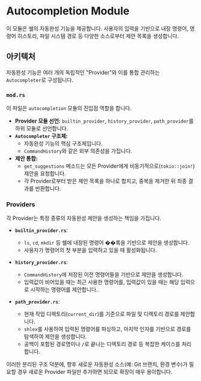 # Autocompletion Module

이 모듈은 쉘의 자동완성 기능을 제공합니다. 사용자의 입력을 기반으로 내장 명령어, 명령어 히스토리, 파일 시스템 경로 등 다양한 소스로부터 제안 목록을 생성합니다.

## 아키텍처

자동완성 기능은 여러 개의 독립적인 "Provider"와 이를 통합 관리하는 `Autocompleter`로 구성됩니다.

### `mod.rs`

이 파일은 `autocompletion` 모듈의 진입점 역할을 합니다.

-   **Provider 모듈 선언:** `builtin_provider`, `history_provider`, `path_provider`를 하위 모듈로 선언합니다.
-   **`Autocompleter` 구조체:**
    -   자동완성 기능의 핵심 구조체입니다.
    -   `CommandHistory`와 같은 외부 의존성을 가집니다.
-   **제안 통합:**
    -   `get_suggestions` 메소드는 모든 Provider에게 비동기적으로(`tokio::join!`) 제안을 요청합니다.
    -   각 Provider로부터 받은 제안 목록을 하나로 합치고, 중복을 제거한 뒤 최종 결과를 반환합니다.

### Providers

각 Provider는 특정 종류의 자동완성 제안을 생성하는 책임을 가집니다.

-   **`builtin_provider.rs`**:
    -   `ls`, `cd`, `mkdir` 등 쉘에 내장된 명령어 ��록을 기반으로 제안을 생성합니다.
    -   사용자가 명령어의 첫 부분을 입력하고 있을 때 활성화됩니다.

-   **`history_provider.rs`**:
    -   `CommandHistory`에 저장된 이전 명령어들을 기반으로 제안을 생성합니다.
    -   입력값이 비어있을 때는 최근 사용한 명령어를, 입력값이 있을 때는 해당 입력으로 시작하는 명령어를 제안합니다.

-   **`path_provider.rs`**:
    -   현재 작업 디렉토리(`current_dir`)를 기준으로 파일 및 디렉토리 경로를 제안합니다.
    -   `shlex`를 사용하여 입력된 명령어를 파싱하고, 마지막 인자를 기반으로 경로를 탐색하여 제안을 생성합니다.
    -   공백이 포함된 경로명이나 `/`로 끝나는 디렉토리 경로 등 복잡한 케이스를 처리합니다.

이러한 분리된 구조 덕분에, 향후 새로운 자동완성 소스(예: Git 브랜치, 환경 변수)가 필요할 경우 새로운 Provider 파일만 추가하면 되므로 확장이 매우 용이합니다.